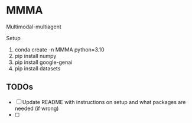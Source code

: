 # MMMA
Multimodal-multiagent

Setup
1. conda create -n MMMA python=3.10 
2. pip install numpy
3. pip install google-genai
4. pip install datasets


## TODOs
- [ ] Update README with instructions on setup and what packages are needed (if wrong)
- [ ]
